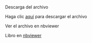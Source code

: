 Descarga del archivo

Haga clic [aquí](1+1.ipynb) para descargar el archivo

Ver el archivo en nbviewer

Libro en [nbviewer](http://nbviewer.jupyter.org/github/duvantorres88/Empanada/blob/master/unomasuno.ipynb)

